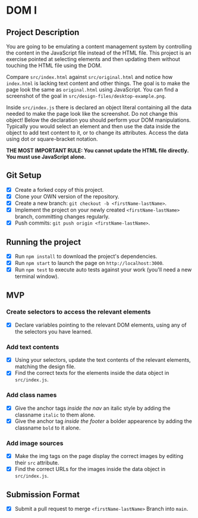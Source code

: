 # DOM I

## Project Description

You are going to be emulating a content management system by controlling the content in the JavaScript file instead of the HTML file. This project is an exercise pointed at selecting elements and then updating them without touching the HTML file using the DOM.

Compare `src/index.html` against `src/original.html` and notice how `index.html` is lacking text content and other things. The goal is to make the page look the same as `original.html` using JavaScript. You can find a screenshot of the goal in `src/design-files/desktop-example.png`.

Inside `src/index.js` there is declared an object literal containing all the data needed to make the page look like the screenshot. Do not change this object! Below the declaration you should perform your DOM manipulations. Typically you would select an element and then use the data inside the object to add text content to it, or to change its attributes. Access the data using dot or square-bracket notation.

**THE MOST IMPORTANT RULE: You cannot update the HTML file directly. You must use JavaScript alone.**

## Git Setup

* [x] Create a forked copy of this project.
* [x] Clone your OWN version of the repository.
* [x] Create a new branch: `git checkout -b <firstName-lastName>`.
* [x] Implement the project on your newly created `<firstName-lastName>` branch, committing changes regularly.
* [x] Push commits: `git push origin <firstName-lastName>`.

## Running the project

* [x] Run `npm install` to download the project's dependencies.
* [x] Run `npm start` to launch the page on `http://localhost:3000`.
* [x] Run `npm test` to execute auto tests against your work (you'll need a new terminal window).

## MVP

### Create selectors to access the relevant elements

* [x] Declare variables pointing to the relevant DOM elements, using any of the selectors you have learned.

### Add text contents

* [x] Using your selectors, update the text contents of the relevant elements, matching the design file.
* [x] Find the correct texts for the elements inside the data object in `src/index.js`.

### Add class names

* [x] Give the anchor tags _inside the nav_ an italic style by adding the classname `italic` to them alone.
* [x] Give the anchor tag _inside the footer_ a bolder appearence by adding the classname `bold` to it alone.

### Add image sources

* [x] Make the img tags on the page display the correct images by editing their `src` attribute.
* [x] Find the correct URLs for the images inside the data object in `src/index.js`.

## Submission Format

* [x] Submit a pull request to merge `<firstName-lastName>` Branch into `main`.
